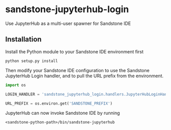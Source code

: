 # sandstone-jupyterhub-login
Use JupyterHub as a multi-user spawner for Sandstone IDE

## Installation
Install the Python module to your Sandstone IDE environment first
```
python setup.py install
```

Then modify your Sandstone IDE configuration to use the Sandstone JupyterHub Login handler, and to pull the URL prefix from the environment.
```python
import os

LOGIN_HANDLER = 'sandstone_jupyterhub_login.handlers.JupyterHubLoginHandler'

URL_PREFIX = os.environ.get('SANDSTONE_PREFIX')
```

JupyterHub can now invoke Sandstone IDE by running
```
<sandstone-python-path>/bin/sandstone-jupyterhub
```
